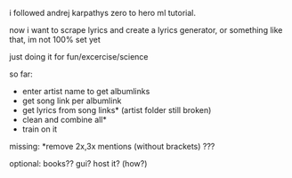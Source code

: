 i followed andrej karpathys zero to hero ml tutorial.

now i want to scrape lyrics and create a lyrics generator, or something like that, im not 100% set yet

just doing it for fun/excercise/science 

so far:
- enter artist name to get albumlinks
- get song link per albumlink
- get lyrics from song links* (artist folder still broken)
- clean and combine all*
- train on it

missing:
*remove 2x,3x mentions (without brackets)
???

optional: 
books??
gui?
host it? (how?)
